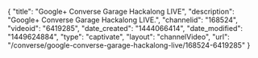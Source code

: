 {
    "title": "Google+ Converse Garage Hackalong LIVE",
    "description": "Google+ Converse Garage Hackalong LIVE.",
    "channelid": "168524",
    "videoid": "6419285",
    "date_created": "1444066414",
    "date_modified": "1449624884",
    "type": "captivate",
    "layout": "channelVideo",
    "url": "\/converse\/google-converse-garage-hackalong-live\/168524-6419285"
}